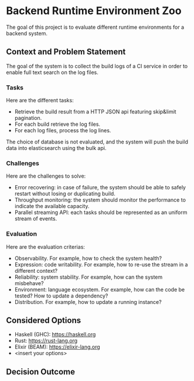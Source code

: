 # Backend Runtime Environment Zoo

The goal of this project is to evaluate different runtime environments for a backend system.

## Context and Problem Statement

The goal of the system is to collect the build logs of a CI service in order to enable full text search on the log files.

### Tasks

Here are the different tasks:

- Retrieve the build result from a HTTP JSON api featuring skip&limit pagination.
- For each build retrieve the log files.
- For each log files, process the log lines.

The choice of database is not evaluated, and the system will push the build data into elasticsearch using the bulk api.

### Challenges

Here are the challenges to solve:

- Error recovering: in case of failure, the system should be able to safely restart without losing or duplicating build.
- Throughput monitoring: the system should monitor the performance to indicate the available capacity.
- Parallel streaming API: each tasks should be represented as an uniform stream of events.

### Evaluation

Here are the evaluation criterias:

- Observability. For example, how to check the system health?
- Expression: code writability. For example, how to re-use the stream in a different context?
- Reliability: system stability. For example, how can the system misbehave?
- Environment: language ecosystem. For example, how can the code be tested? How to update a dependency?
- Distribution. For example, how to update a running instance?

## Considered Options

- Haskell (GHC): https://haskell.org
- Rust: https://rust-lang.org
- Elixir (BEAM): https://elixir-lang.org
- &lt;insert your options&gt;

## Decision Outcome
